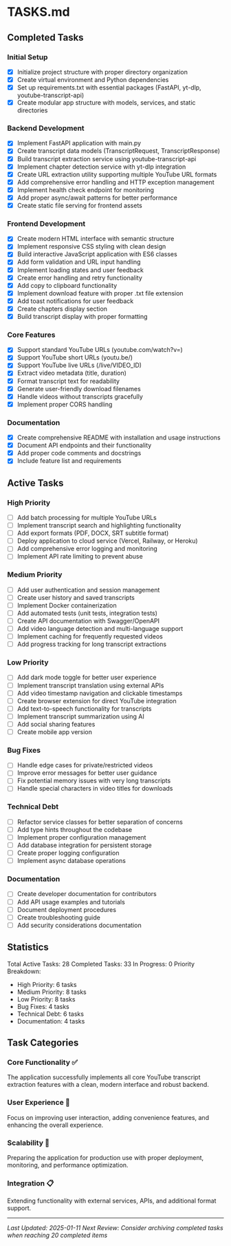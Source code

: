 # TASKS.md

## Completed Tasks

### Initial Setup
- [x] Initialize project structure with proper directory organization
- [x] Create virtual environment and Python dependencies
- [x] Set up requirements.txt with essential packages (FastAPI, yt-dlp, youtube-transcript-api)
- [x] Create modular app structure with models, services, and static directories

### Backend Development
- [x] Implement FastAPI application with main.py
- [x] Create transcript data models (TranscriptRequest, TranscriptResponse)
- [x] Build transcript extraction service using youtube-transcript-api
- [x] Implement chapter detection service with yt-dlp integration
- [x] Create URL extraction utility supporting multiple YouTube URL formats
- [x] Add comprehensive error handling and HTTP exception management
- [x] Implement health check endpoint for monitoring
- [x] Add proper async/await patterns for better performance
- [x] Create static file serving for frontend assets

### Frontend Development
- [x] Create modern HTML interface with semantic structure
- [x] Implement responsive CSS styling with clean design
- [x] Build interactive JavaScript application with ES6 classes
- [x] Add form validation and URL input handling
- [x] Implement loading states and user feedback
- [x] Create error handling and retry functionality
- [x] Add copy to clipboard functionality
- [x] Implement download feature with proper .txt file extension
- [x] Add toast notifications for user feedback
- [x] Create chapters display section
- [x] Build transcript display with proper formatting

### Core Features
- [x] Support standard YouTube URLs (youtube.com/watch?v=)
- [x] Support YouTube short URLs (youtu.be/)
- [x] Support YouTube live URLs (/live/VIDEO_ID)
- [x] Extract video metadata (title, duration)
- [x] Format transcript text for readability
- [x] Generate user-friendly download filenames
- [x] Handle videos without transcripts gracefully
- [x] Implement proper CORS handling

### Documentation
- [x] Create comprehensive README with installation and usage instructions
- [x] Document API endpoints and their functionality
- [x] Add proper code comments and docstrings
- [x] Include feature list and requirements

## Active Tasks

### High Priority
- [ ] Add batch processing for multiple YouTube URLs
- [ ] Implement transcript search and highlighting functionality
- [ ] Add export formats (PDF, DOCX, SRT subtitle format)
- [ ] Deploy application to cloud service (Vercel, Railway, or Heroku)
- [ ] Add comprehensive error logging and monitoring
- [ ] Implement API rate limiting to prevent abuse

### Medium Priority
- [ ] Add user authentication and session management
- [ ] Create user history and saved transcripts
- [ ] Implement Docker containerization
- [ ] Add automated tests (unit tests, integration tests)
- [ ] Create API documentation with Swagger/OpenAPI
- [ ] Add video language detection and multi-language support
- [ ] Implement caching for frequently requested videos
- [ ] Add progress tracking for long transcript extractions

### Low Priority
- [ ] Add dark mode toggle for better user experience
- [ ] Implement transcript translation using external APIs
- [ ] Add video timestamp navigation and clickable timestamps
- [ ] Create browser extension for direct YouTube integration
- [ ] Add text-to-speech functionality for transcripts
- [ ] Implement transcript summarization using AI
- [ ] Add social sharing features
- [ ] Create mobile app version

### Bug Fixes
- [ ] Handle edge cases for private/restricted videos
- [ ] Improve error messages for better user guidance
- [ ] Fix potential memory issues with very long transcripts
- [ ] Handle special characters in video titles for downloads

### Technical Debt
- [ ] Refactor service classes for better separation of concerns
- [ ] Add type hints throughout the codebase
- [ ] Implement proper configuration management
- [ ] Add database integration for persistent storage
- [ ] Create proper logging configuration
- [ ] Implement async database operations

### Documentation
- [ ] Create developer documentation for contributors
- [ ] Add API usage examples and tutorials
- [ ] Document deployment procedures
- [ ] Create troubleshooting guide
- [ ] Add security considerations documentation

## Statistics
Total Active Tasks: 28
Completed Tasks: 33
In Progress: 0
Priority Breakdown:
- High Priority: 6 tasks
- Medium Priority: 8 tasks
- Low Priority: 8 tasks
- Bug Fixes: 4 tasks
- Technical Debt: 6 tasks
- Documentation: 4 tasks

## Task Categories

### Core Functionality ✅
The application successfully implements all core YouTube transcript extraction features with a clean, modern interface and robust backend.

### User Experience 🔄
Focus on improving user interaction, adding convenience features, and enhancing the overall experience.

### Scalability 🔄
Preparing the application for production use with proper deployment, monitoring, and performance optimization.

### Integration 📋
Extending functionality with external services, APIs, and additional format support.

---
*Last Updated: 2025-01-11*
*Next Review: Consider archiving completed tasks when reaching 20 completed items*